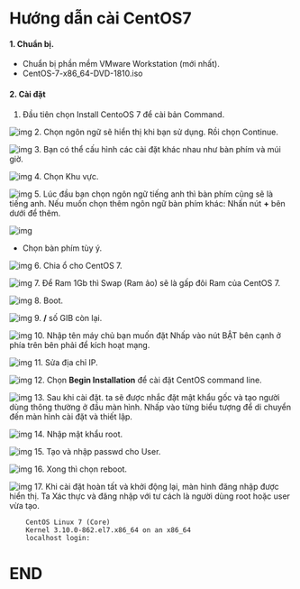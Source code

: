 # Hướng dẫn cài CentOS7

#### 1. Chuẩn bị.
- Chuẩn bị phần mềm VMware Workstation (mới nhất).
- CentOS-7-x86_64-DVD-1810.iso

#### 2. Cài đặt
1. Đầu tiên chọn Install CentoOS 7 để cài bản Command.

![img](https://www.quantrimangdn.com/files/luu%20moc/1-1.png)
2. Chọn ngôn ngữ sẽ hiển thị khi bạn sử dụng. Rồi chọn Continue.

![img](https://www.server-world.info/CentOS_7/install/img/2.png)
3. Bạn có thể cấu hình các cài đặt khác nhau như bàn phím và múi giờ.

![img](https://www.server-world.info/CentOS_7/install/img/3.png)
4. Chọn Khu vực. 

![img](https://www.quantrimangdn.com/files/luu%20moc/3-1.png)
 5. Lúc đầu bạn chọn ngôn ngữ tiếng anh thì bàn phím cũng sẽ là tiếng anh. Nếu muốn chọn thêm ngôn ngữ bàn phím khác: Nhấn nút **+** bên dưới để thêm.

![img](https://www.server-world.info/CentOS_7/install/img/6.png)
- Chọn bàn phím tùy ý.

![img](https://www.server-world.info/CentOS_7/install/img/7.png)
6.  Chia ổ cho CentOS 7.

![img](https://www.quantrimangdn.com/files/luu%20moc/4-1.png)
7. Để Ram 1Gb thì Swap (Ram ảo) sẽ là gấp đôi Ram của CentOS 7.

![img](https://www.quantrimangdn.com/files/luu%20moc/5-2.png)
8. Boot.

![img](https://www.quantrimangdn.com/files/luu%20moc/6-1.png)
9. **/** số GIB còn lại.

![img](https://www.quantrimangdn.com/files/luu%20moc/7-1.png)
10. Nhập tên máy chủ bạn muốn đặt Nhấp vào nút BẬT bên cạnh ở phía trên bên phải để kích hoạt mạng.

![img](https://www.server-world.info/CentOS_7/install/img/12.png)
11. Sửa địa chỉ IP.

![img](https://www.quantrimangdn.com/files/luu%20moc/9-1.png)
12. Chọn **Begin Installation** để cài đặt CentOS command line.

![img](https://www.quantrimangdn.com/files/luu%20moc/10-1.png)
13. Sau khi cài đặt. ta sẽ được nhắc đặt mật khẩu gốc và tạo người dùng thông thường ở đầu màn hình. Nhấp vào từng biểu tượng để di chuyển đến màn hình cài đặt và thiết lập.

![img](https://www.server-world.info/CentOS_7/install/img/15.png)
14. Nhập mật khẩu root.

![img](https://www.quantrimangdn.com/files/luu%20moc/11-1.png)
15. Tạo và nhập passwd cho User.

![img](https://www.server-world.info/CentOS_7/install/img/17.png)
16. Xong thì chọn reboot.

![img](https://www.quantrimangdn.com/files/luu%20moc/12-1.png)
17. Khi cài đặt hoàn tất và khởi động lại, màn hình đăng nhập được hiển thị. Ta Xác thực và đăng nhập với tư cách là người dùng root hoặc user vừa tạo.

        CentOS Linux 7 (Core) 
        Kernel 3.10.0-862.el7.x86_64 on an x86_64 
        localhost login:

# END